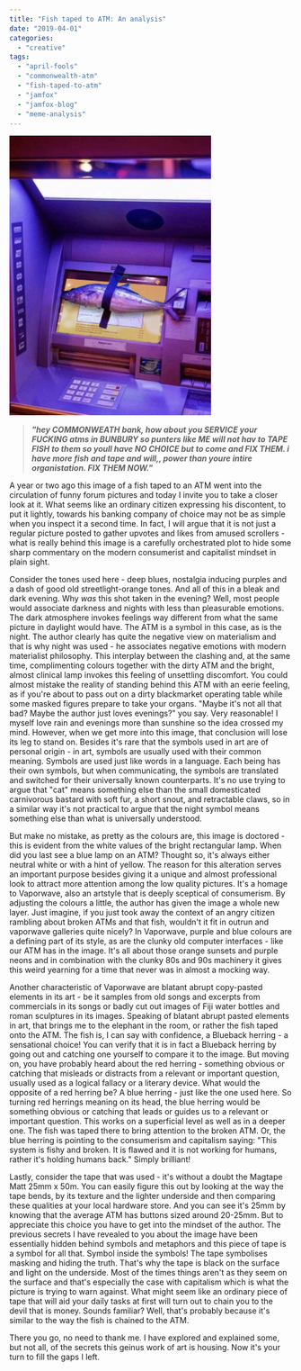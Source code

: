 ```yaml
---
title: "Fish taped to ATM: An analysis"
date: "2019-04-01"
categories: 
  - "creative"
tags: 
  - "april-fools"
  - "commonwealth-atm"
  - "fish-taped-to-atm"
  - "jamfox"
  - "jamfox-blog"
  - "meme-analysis"
---
```


![](images/firefox_2019-03-28_17-45-25.png)

> _**"hey COMMONWEATH bank, how about you SERVICE your FUCKING atms in BUNBURY so punters like ME will not hav to TAPE FISH to them so youll have NO CHOICE but to come and FIX THEM. i have more fish and tape and will,, power than youre intire organistation. FIX THEM NOW."**_

A year or two ago this image of a fish taped to an ATM went into the circulation of funny forum pictures and today I invite you to take a closer look at it. What seems like an ordinary citizen expressing his discontent, to put it lightly, towards his banking company of choice may not be as simple when you inspect it a second time. In fact, I will argue that it is not just a regular picture posted to gather upvotes and likes from amused scrollers - what is really behind this image is a carefully orchestrated plot to hide some sharp commentary on the modern consumerist and capitalist mindset in plain sight.

Consider the tones used here - deep blues, nostalgia inducing purples and a dash of good old streetlight-orange tones. And all of this in a bleak and dark evening. Why _was_ this shot taken in the evening? Well, most people would associate darkness and nights with less than pleasurable emotions. The dark atmosphere invokes feelings way different from what the same picture in daylight would have. The ATM is a symbol in this case, as is the night. The author clearly has quite the negative view on materialism and that is why night was used - he associates negative emotions with modern materialist philosophy. This interplay between the clashing and, at the same time, complimenting colours together with the dirty ATM and the bright, almost clinical lamp invokes this feeling of unsettling discomfort. You could almost mistake the reality of standing behind this ATM with an eerie feeling, as if you're about to pass out on a dirty blackmarket operating table while some masked figures prepare to take your organs. "Maybe it's not all that bad? Maybe the author just loves evenings?" you say. Very reasonable! I myself love rain and evenings more than sunshine so the idea crossed my mind. However, when we get more into this image, that conclusion will lose its leg to stand on. Besides it's rare that the symbols used in art are of personal origin - in art, symbols are usually used with their common meaning. Symbols are used just like words in a language. Each being has their own symbols, but when communicating, the symbols are translated and switched for their universally known counterparts. It's no use trying to argue that "cat" means something else than the small domesticated carnivorous bastard with soft fur, a short snout, and retractable claws, so in a similar way it's not practical to argue that the night symbol means something else than what is universally understood.

But make no mistake, as pretty as the colours are, this image is doctored - this is evident from the white values of the bright rectangular lamp. When did you last see a blue lamp on an ATM? Thought so, it's always either neutral white or with a hint of yellow. The reason for this alteration serves an important purpose besides giving it a unique and almost professional look to attract more attention among the low quality pictures. It's a homage to Vaporwave, also an artstyle that is deeply sceptical of consumerism. By adjusting the colours a little, the author has given the image a whole new layer. Just imagine, if you just took away the context of an angry citizen rambling about broken ATMs and that fish, wouldn't it fit in outrun and vaporwave galleries quite nicely? In Vaporwave, purple and blue colours are a defining part of its style, as are the clunky old computer interfaces - like our ATM has in the image. It's all about those orange sunsets and purple neons and in combination with the clunky 80s and 90s machinery it gives this weird yearning for a time that never was in almost a mocking way.

Another characteristic of Vaporwave are blatant abrupt copy-pasted elements in its art - be it samples from old songs and excerpts from commercials in its songs or badly cut out images of Fiji water bottles and roman sculptures in its images. Speaking of blatant abrupt pasted elements in art, that brings me to the elephant in the room, or rather the fish taped onto the ATM. The fish is, I can say with confidence, a Blueback herring - a sensational choice! You can verify that it is in fact a Blueback herring by going out and catching one yourself to compare it to the image. But moving on, you have probably heard about the red herring - something obvious or catching that misleads or distracts from a relevant or important question, usually used as a logical fallacy or a literary device. What would the opposite of a red herring be? A blue herring - just like the one used here. So turning red herrings meaning on its head, the blue herring would be something obvious or catching that leads or guides us to a relevant or important question. This works on a superficial level as well as in a deeper one. The fish was taped there to bring attention to the broken ATM. Or, the blue herring is pointing to the consumerism and capitalism saying: "This system is fishy and broken. It is flawed and it is not working for humans, rather it's holding humans back." Simply brilliant!

Lastly, consider the tape that was used - it's without a doubt the Magtape Matt 25mm x 50m. You can easily figure this out by looking at the way the tape bends, by its texture and the lighter underside and then comparing these qualities at your local hardware store. And you can see it's 25mm by knowing that the average ATM has buttons sized around 20-25mm. But to appreciate this choice you have to get into the mindset of the author. The previous secrets I have revealed to you about the image have been essentially hidden behind symbols and metaphors and this piece of tape is a symbol for all that. Symbol inside the symbols! The tape symbolises masking and hiding the truth. That's why the tape is black on the surface and light on the underside. Most of the times things aren't as they seem on the surface and that's especially the case with capitalism which is what the picture is trying to warn against. What might seem like an ordinary piece of tape that will aid your daily tasks at first will turn out to chain you to the devil that is money. Sounds familiar? Well, that's probably because it's similar to the way the fish is chained to the ATM.

There you go, no need to thank me. I have explored and explained some, but not all, of the secrets this geinus work of art is housing. Now it's your turn to fill the gaps I left.

